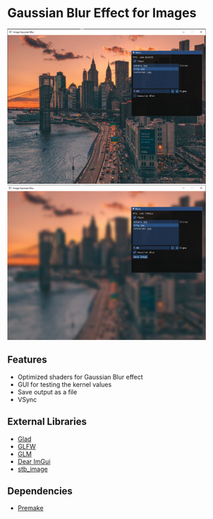 # Gaussian Blur Effect for Images

<img src="res/images/GaussianBlurDisabled.png" alt="" width="450" height="350"/>
<img src="res/images/GaussianBlurEnabled.png" alt="" width="450" height="350"/>

## Features
- Optimized shaders for Gaussian Blur effect
- GUI for testing the kernel values
- Save output as a file
- VSync

## External Libraries
- [Glad](https://glad.dav1d.de/)
- [GLFW](https://github.com/glfw/glfw)
- [GLM](https://github.com/g-truc/glm)
- [Dear ImGui](https://github.com/ocornut/imgui)
- [stb_image](https://github.com/nothings/stb)

## Dependencies
- [Premake](https://premake.github.io/)